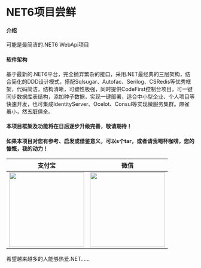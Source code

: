 ﻿# NET6项目尝鲜

#### 介绍
可能是最简洁的.NET6 WebApi项目

#### 软件架构
基于最新的.NET6平台，完全抛弃繁杂的接口，采用.NET最经典的三层架构，结合简化的DDD设计模式，搭配Sqlsugar、Autofac、Serilog、CSRedis等优秀框架，代码简洁，结构清晰，可塑性极强，同时提供CodeFirst控制台项目，可一键同步数据库表结构，添加种子数据，实现一键部署，适合中小型企业、个人项目等快速开发，也可集成IdentityServer、Ocelot、Consul等实现微服务集群。麻雀虽小，然五脏俱全。

#### 本项目框架及功能将在日后逐步升级完善，敬请期待！


#### 如果本项目对您有参考、启发或借鉴意义，可以s个tar，或者请我喝杯咖啡，您的慷慨，我的动力！

| 支付宝  | 微信  |
| :------------: | :------------: |
| <img src="https://gitee.com/mengke2815/net6-project/blob/master/NET6.Api/Files/alipay.jpg" width="200"/> | <img src="https://gitee.com/mengke2815/net6-project/blob/master/NET6.Api/Files/wxpay.jpg" width="200" /> |

希望越来越多的人能够热爱.NET……





